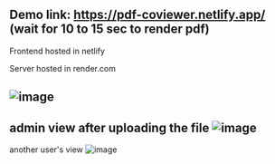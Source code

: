 Demo link: https://pdf-coviewer.netlify.app/   (wait for 10 to 15 sec to render pdf)
----------------------------------------------------------------------------------------
Frontend hosted in netlify

Server hosted in render.com

![image](https://github.com/user-attachments/assets/59746a4e-ad3f-45b2-bf0f-9066e65e5bf7)
----------------------------------------------------------------------------------------

admin view after uploading the file
![image](https://github.com/user-attachments/assets/47181b6d-6bb3-4a88-a50f-822abaf66fb4)
----------------------------------------------------------------------------------------

another user's view
![image](https://github.com/user-attachments/assets/f8bf10ae-a069-43bf-bb30-edce10c0d00c)


